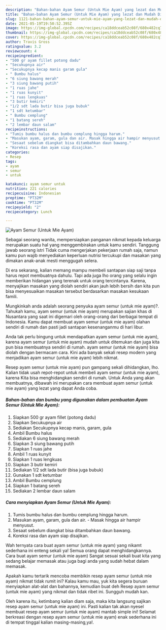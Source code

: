 ```yaml
---
description: "Bahan-bahan Ayam Semur (Untuk Mie Ayam) yang lezat dan Mudah Dibuat"
title: "Bahan-bahan Ayam Semur (Untuk Mie Ayam) yang lezat dan Mudah Dibuat"
slug: 1121-bahan-bahan-ayam-semur-untuk-mie-ayam-yang-lezat-dan-mudah-dibuat
date: 2021-05-19T19:50:52.395Z
image: https://img-global.cpcdn.com/recipes/ca18ddceab52c08f/680x482cq70/ayam-semur-untuk-mie-ayam-foto-resep-utama.jpg
thumbnail: https://img-global.cpcdn.com/recipes/ca18ddceab52c08f/680x482cq70/ayam-semur-untuk-mie-ayam-foto-resep-utama.jpg
cover: https://img-global.cpcdn.com/recipes/ca18ddceab52c08f/680x482cq70/ayam-semur-untuk-mie-ayam-foto-resep-utama.jpg
author: Travis Gross
ratingvalue: 3.2
reviewcount: 4
recipeingredient:
- "500 gr ayam fillet potong dadu"
- "Secukupnya air"
- "Secukupnya kecap manis garam gula"
- " Bumbu halus"
- "6 siung bawang merah"
- "3 siung bawang putih"
- "1 ruas jahe"
- "1 ruas kunyit"
- "1 ruas lengkuas"
- "3 butir kemiri"
- "1/2 sdt lada butir bisa juga bubuk"
- "1 sdt ketumbar"
- " Bumbu cemplung"
- "1 batang sereh"
- "2 lembar daun salam"
recipeinstructions:
- "Tumis bumbu halus dan bumbu cemplung hingga harum."
- "Masukan ayam, garam, gula dan air. Masak hingga air hampir menyusut."
- "Sesaat sebelum diangkat bisa ditambahkan daun bawang."
- "Koreksi rasa dan ayam siap disajikan."
categories:
- Resep
tags:
- ayam
- semur
- untuk

katakunci: ayam semur untuk 
nutrition: 221 calories
recipecuisine: Indonesian
preptime: "PT32M"
cooktime: "PT32M"
recipeyield: "2"
recipecategory: Lunch

---
```



![Ayam Semur (Untuk Mie Ayam)](https://img-global.cpcdn.com/recipes/ca18ddceab52c08f/680x482cq70/ayam-semur-untuk-mie-ayam-foto-resep-utama.jpg)

Sebagai seorang wanita, mempersiapkan panganan nikmat kepada keluarga merupakan suatu hal yang menggembirakan untuk kamu sendiri. Tanggung jawab seorang istri Tidak cuma mengerjakan pekerjaan rumah saja, namun kamu pun wajib menyediakan keperluan nutrisi tercukupi dan masakan yang dimakan anak-anak mesti menggugah selera.

Di era  sekarang, kalian memang mampu membeli santapan siap saji tanpa harus repot membuatnya dahulu. Tapi ada juga lho orang yang selalu ingin memberikan hidangan yang terenak untuk orang tercintanya. Karena, menyajikan masakan yang diolah sendiri akan jauh lebih bersih dan kita pun bisa menyesuaikan masakan tersebut berdasarkan masakan kesukaan famili. 



Mungkinkah anda adalah seorang penyuka ayam semur (untuk mie ayam)?. Tahukah kamu, ayam semur (untuk mie ayam) merupakan sajian khas di Nusantara yang saat ini digemari oleh orang-orang dari berbagai tempat di Indonesia. Kamu dapat membuat ayam semur (untuk mie ayam) olahan sendiri di rumah dan pasti jadi santapan kesenanganmu di hari libur.

Anda tak perlu bingung untuk mendapatkan ayam semur (untuk mie ayam), karena ayam semur (untuk mie ayam) mudah untuk ditemukan dan juga kita pun bisa membuatnya sendiri di rumah. ayam semur (untuk mie ayam) bisa diolah dengan bermacam cara. Kini ada banyak sekali resep modern yang menjadikan ayam semur (untuk mie ayam) lebih nikmat.

Resep ayam semur (untuk mie ayam) pun gampang sekali dihidangkan, lho. Kalian tidak usah repot-repot untuk membeli ayam semur (untuk mie ayam), karena Kita bisa menghidangkan sendiri di rumah. Untuk Anda yang akan membuatnya, dibawah ini merupakan cara membuat ayam semur (untuk mie ayam) yang lezat yang dapat Anda coba.

<!--inarticleads1-->

##### Bahan-bahan dan bumbu yang digunakan dalam pembuatan Ayam Semur (Untuk Mie Ayam):

1. Siapkan 500 gr ayam fillet (potong dadu)
1. Siapkan Secukupnya air
1. Sediakan Secukupnya kecap manis, garam, gula
1. Ambil  Bumbu halus
1. Sediakan 6 siung bawang merah
1. Siapkan 3 siung bawang putih
1. Siapkan 1 ruas jahe
1. Ambil 1 ruas kunyit
1. Siapkan 1 ruas lengkuas
1. Siapkan 3 butir kemiri
1. Sediakan 1/2 sdt lada butir (bisa juga bubuk)
1. Gunakan 1 sdt ketumbar
1. Ambil  Bumbu cemplung
1. Siapkan 1 batang sereh
1. Sediakan 2 lembar daun salam




<!--inarticleads2-->

##### Cara menyiapkan Ayam Semur (Untuk Mie Ayam):

1. Tumis bumbu halus dan bumbu cemplung hingga harum.
1. Masukan ayam, garam, gula dan air. - Masak hingga air hampir menyusut.
1. Sesaat sebelum diangkat bisa ditambahkan daun bawang.
1. Koreksi rasa dan ayam siap disajikan.




Wah ternyata cara buat ayam semur (untuk mie ayam) yang nikamt sederhana ini enteng sekali ya! Semua orang dapat menghidangkannya. Cara buat ayam semur (untuk mie ayam) Sangat sesuai sekali buat kita yang sedang belajar memasak atau juga bagi anda yang sudah hebat dalam memasak.

Apakah kamu tertarik mencoba membikin resep ayam semur (untuk mie ayam) nikmat tidak rumit ini? Kalau kamu mau, yuk kita segera buruan menyiapkan alat-alat dan bahannya, kemudian buat deh Resep ayam semur (untuk mie ayam) yang nikmat dan tidak ribet ini. Sungguh mudah kan. 

Oleh karena itu, ketimbang kalian diam saja, maka kita langsung sajikan resep ayam semur (untuk mie ayam) ini. Pasti kalian tak akan nyesel membuat resep ayam semur (untuk mie ayam) mantab simple ini! Selamat berkreasi dengan resep ayam semur (untuk mie ayam) enak sederhana ini di tempat tinggal kalian masing-masing,ya!.

